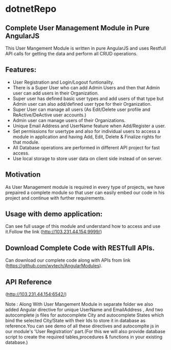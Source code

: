# dotnetRepo
## Complete User Management Module in Pure AngularJS

This User Mangement Module is written in pure AngularJS and uses Restfull API calls for getting the data and perform all CRUD operations.

## Features:

 * User Registration and Login/Logout funtionality.
 * There is a Super User who can add Admin Users and then that Admin user can add users in their Organization.
 * Super user has defined basic user types and add users of that type but Admin user can also add/defined user 
   type for their Organization.
 * Super User can manage all users (As Edit/Delete user profile and ReActive/DeActive user accounts.)
 * Admin user can manage users of their Organizations.
 * Unique Email Address and UserName feature when Add/Register a user.
 * Set permissions for usertype and also for individual users to access a module in application and having Add,
   Edit, Delete & Finalize rights for that module.
 * All Database operations are performed in different API project for fast access.
 * Use local storage to store user data on client side instead of on server.
 
## Motivation

As User Management module is required in every type of projects, we have prepaired a complete module so that user can easily 
embed our code in his project and continue with further requirements.

## Usage with demo application:
 Can see full usage of this module and understand how to access and use it.Follow the link (http://103.231.44.154:9999/)
 
## Download Complete Code with RESTfull APIs.
 Can download our complete code along with APIs from link (https://github.com/wvtech/AngularModules).


## API Reference
 (http://103.231.44.154:6542/)
 
 Note : Along With User Mangement Module in separate folder we also added Angular directive for unique UserName and EmailAddress ,
        And two autocomplete js files for autocomplete City and autocomplete States which bind the selected City/State with their 
        Ids to store it in database as reference.You can see demo of all these directives and autocomplte js in our module's 'User
        Registration' part.(For this we will also provide database script to create the required tables,procedures & functions in             your existing database.)

 
